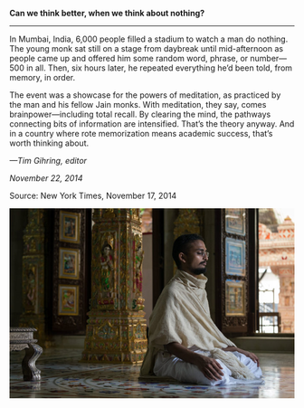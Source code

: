 **Can we think better, when we think about nothing?**

****

In Mumbai, India, 6,000 people filled a stadium to watch a man do nothing. The young monk sat still on a stage from daybreak until mid-afternoon as people came up and offered him some random word, phrase, or number—500 in all. Then, six hours later, he repeated everything he’d been told, from memory, in order.

The event was a showcase for the powers of meditation, as practiced by the man and his fellow Jain monks. With meditation, they say, comes brainpower—including total recall. By clearing the mind, the pathways connecting bits of information are intensified. That’s the theory anyway. And in a country where rote memorization means academic success, that’s worth thinking about.

*—Tim Gihring, editor*

*November 22, 2014*

Source: New York Times, November 17, 2014

![](../images/14-11-22_98.211_MeditationEDIT-1.jpg)
